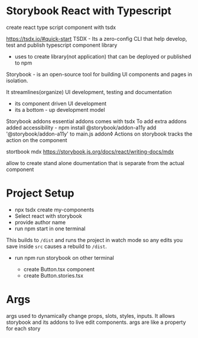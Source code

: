 
# Storybook React with Typescript

 create react type script component with tsdx

<https://tsdx.io/#quick-start>
TSDX - Its a zero-config CLI that help develop, test and publish typescript component library

- uses to create library(not application) that can be deployed or published to npm

Storybook - is an open-source tool for building UI components and pages in isolation.

It streamlines(organize) UI development, testing and documentation

- its component driven UI development
- its a bottom - up development model

Storybook addons
essential addons comes with tsdx
To add extra addons
added accessibility - npm install @storybook/addon-a11y
add '@storybook/addon-a11y' to main.js addon◊
Actions on storybook tracks the action on the component

stortbook mdx
<https://storybook.js.org/docs/react/writing-docs/mdx>

allow to create stand alone doumentation that is separate from the actual
component

# Project Setup

- npx tsdx create my-components
- Select react with storybook
- provide author name
- run npm start in one terminal 

This builds to `/dist` and runs the project in watch mode so any edits you save inside `src` causes a rebuild to `/dist`.

- run npm run storybook on other terminal

  - create Button.tsx component 
  - create Button.stories.tsx

# Args

  args used to dynamically change props, slots, styles, inputs. 
  It allows storybook and its addons to live edit components. 
  args are like a property for each story 